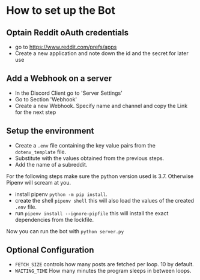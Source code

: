 # How to set up the Bot

## Optain Reddit oAuth credentials
* go to https://www.reddit.com/prefs/apps
* Create a new application and note down the id and the secret for later use

## Add a Webhook on a server
* In the Discord Client go to 'Server Settings'
* Go to Section 'Webhook'
* Create a new Webhook. Specify name and channel and copy the Link for the next step

## Setup the environment
* Create a `.env` file containing the key value pairs from the `dotenv_template` file.
* Substitute with the values obtained from the previous steps.
* Add the name of a subreddit.

For the following steps make sure the python version used is 3.7. Otherwise Pipenv will scream at you.
* install pipenv `python -m pip install`.
* create the shell `pipenv shell` this will also load the values of the created `.env` file.
* run `pipenv install --ignore-pipfile` this will install the exact dependencies from the lockfile.

Now you can run the bot with `python server.py`

## Optional Configuration
- `FETCH_SIZE` controls how many posts are fetched per loop. 10 by default.
- `WAITING_TIME` How many minutes the program sleeps in between loops.
